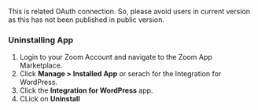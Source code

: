 This is related OAuth connection. So, please avoid users in current version as this has not been published in public version.

### Uninstalling App

1. Login to your Zoom Account and navigate to the Zoom App Marketplace.
2. Click **Manage > Installed App** or serach for the Integration for WordPress.
3. Click the **Integration for WordPress** app.
4. CLick on **Uninstall**
